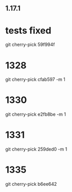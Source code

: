## 1.17.1

# tests fixed
git cherry-pick 59f994f

# 1328
git cherry-pick cfab597 -m 1

# 1330
git cherry-pick e2fb8be -m 1

# 1331
git cherry-pick 259ded0 -m 1

# 1335
git cherry-pick b6ee642
